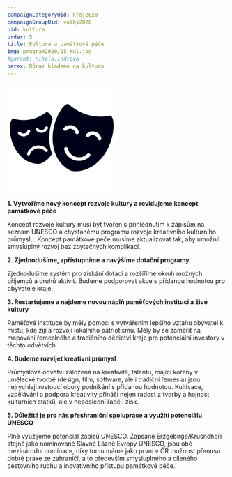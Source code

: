 ```yaml
---
campaignCategoryUid: kraj2020
campaignGroupUid: volby2020
uid: kultura
order: 5
title: Kultura a památková péče
img: program2020/05_kul.jpg
#garant: nikola.indrova
perex: Důraz klademe na kulturu
---
```


![](/assets/img/program2020/05_kultura.png)

**1.  Vytvoříme nový koncept rozvoje kultury a revidujeme koncept památkové péče**
    
Koncept rozvoje kultury musí být tvořen s přihlédnutím k zápisům na seznam UNESCO a chystanému programu rozvoje kreativního kulturního průmyslu. Koncept památkové péče musíme aktualizovat tak, aby umožnil smysluplný rozvoj bez zbytečných komplikací.
    

**2. Zjednodušíme, zpřístupníme a navýšíme dotační programy**
    
Zjednodušíme systém pro získání dotací a rozšíříme okruh možných příjemců a druhů aktivit. Budeme podporovat akce s přidanou hodnotou pro obyvatele kraje.
    

**3.  Restartujeme a najdeme novou náplň paměťových institucí a živé kultury**
    
Paměťové instituce by měly pomoci s vytvářením lepšího vztahu obyvatel k místu, kde žijí a rozvoji lokálního patriotismu. Měly by se zaměřit na mapování řemeslného a tradičního dědictví kraje pro potenciální investory v těchto odvětvích.
    

**4.  Budeme rozvíjet kreativní průmysl**
    
Průmyslová odvětví založená na kreativitě, talentu, mající kořeny v umělecké tvorbě (design, film, software, ale i tradiční řemesla) jsou nejrychleji rostoucí obory podnikání s přidanou hodnotou. Kultivace, vzdělávání a podpora kreativity přináší nejen radost z tvorby a hojnost kulturních statků, ale v neposlední řadě i zisk.
    

**5.  Důležitá je pro nás přeshraniční spolupráce a využití potenciálu UNESCO**
    
Plně využijeme potenciál zápisů UNESCO. Zapsané Erzgebirge/Krušnohoří stejně jako nominované Slavné Lázně Evropy UNESCO, jsou obě mezinárodní nominace, díky tomu máme jako první v ČR možnost přenosu dobré praxe ze zahraničí, a to především smysluplného a cíleného cestovního ruchu a inovativního přístupu památkové péče.

